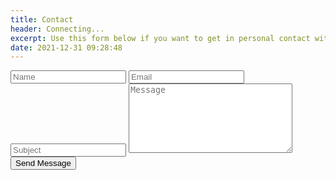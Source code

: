 ```yaml
---
title: Contact
header: Connecting...
excerpt: Use this form below if you want to get in personal contact with me, and i'll make sure your personal information is handled with the utter most care.
date: 2021-12-31 09:28:48
---
```


<form class="mb-5" method="post" id="contact-form">


<input type="text" class="form-control error" required="true" name="name" id="name" placeholder="Name">
<input type="text" class="form-control error" required="true" name="email" id="email" placeholder="Email">
<input type="text" class="form-control" required="true" name="subject" id="subject" placeholder="Subject">
<textarea class="form-control" required="true" name="message" id="message" cols="30" rows="7" placeholder="Message"></textarea>

<div style="display: flex; flex-direction: row; justify-content: space-between;">
    <input style="display: flex; align-self: end;" type="submit" value="Send Message" class="btn btn-primary rounded-0 py-2 px-4">
    <div style="display: flex; align-self: end;" class="g-recaptcha" data-sitekey="6Le3sd4dAAAAAF-bzYkrJggdMd0XuPtbo3EoL81_"></div>
</div>

<script src="https://www.google.com/recaptcha/api.js" async defer></script>
<script src="https://code.jquery.com/jquery-3.6.0.min.js" integrity="sha256-/xUj+3OJU5yExlq6GSYGSHk7tPXikynS7ogEvDej/m4=" crossorigin="anonymous"></script>

<script>
    let form = document.getElementById('contact-form');

    form.onsubmit = (e) => {
        e.preventDefault();

        console.log(grecaptcha.getResponse())

        $("input[type='submit']").val("Submitting...")
        $("input[type='submit']").attr("disabled", true)
      
        $.ajax({
            url: "https://script.google.com/macros/s/AKfycbxH8WG1LKFCKLxqnogx_STwozCKsSr2LTVsRvBHoUOOFKqDYWnLXd7pJIUMP8HXphaiBw/exec",
            method: "POST",
            dataType: "json",
            data: $("#contact-form").serialize(),
            success: function(response) {
                
                if(response.result == "success") {
                    window.location.href = '/contact-success';
                }
                else {
                    window.location.href = '/contact-error';
                }
            },
            error: function() {
                window.location.href = '/contact-error';
            }
        })
    }
</script>

